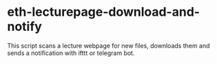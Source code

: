 # eth-lecturepage-download-and-notify
This script scans a lecture webpage for new files, downloads them and sends a notification with ifttt or telegram bot.

